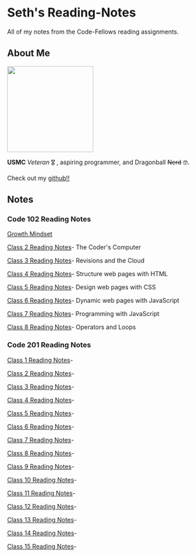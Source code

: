 # Seth's Reading-Notes

All of my notes from the Code-Fellows reading assignments.

## About Me

<img src="https://i.imgur.com/N7irn6O.jpg"  width="200" height="200">

**USMC** *Veteran* 🎖️ , aspiring programmer, and Dragonball ~~Nerd~~ 🤓.

Check out my [github!!](https://github.com/sethppierce)

## Notes

### Code 102 Reading Notes

[Growth Mindset](https://sethppierce.github.io/reading-notes/class2)

[Class 2 Reading Notes](https://sethppierce.github.io/reading-notes/class2)- The Coder's Computer

[Class 3 Reading Notes](https://sethppierce.github.io/reading-notes/class3)- Revisions and the Cloud

[Class 4 Reading Notes](https://sethppierce.github.io/reading-notes/class4)- Structure web pages with HTML

[Class 5 Reading Notes](https://sethppierce.github.io/reading-notes/class5)- Design web pages with CSS

[Class 6 Reading Notes](https://sethppierce.github.io/reading-notes/class6)- Dynamic web pages with JavaScript

[Class 7 Reading Notes](https://sethppierce.github.io/reading-notes/class7)- Programming with JavaScript

[Class 8 Reading Notes](https://sethppierce.github.io/reading-notes/class8)- Operators and Loops

### Code 201 Reading Notes

[Class 1 Reading Notes](https://sethppierce.github.io/reading-notes/class-01)- 

[Class 2 Reading Notes](https://sethppierce.github.io/reading-notes/class2)- 

[Class 3 Reading Notes](https://sethppierce.github.io/reading-notes/class2)- 

[Class 4 Reading Notes](https://sethppierce.github.io/reading-notes/class2)- 

[Class 5 Reading Notes](https://sethppierce.github.io/reading-notes/class2)- 

[Class 6 Reading Notes](https://sethppierce.github.io/reading-notes/class2)- 

[Class 7 Reading Notes](https://sethppierce.github.io/reading-notes/class2)- 

[Class 8 Reading Notes](https://sethppierce.github.io/reading-notes/class2)- 

[Class 9 Reading Notes](https://sethppierce.github.io/reading-notes/class2)- 

[Class 10 Reading Notes](https://sethppierce.github.io/reading-notes/class2)- 

[Class 11 Reading Notes](https://sethppierce.github.io/reading-notes/class2)- 

[Class 12 Reading Notes](https://sethppierce.github.io/reading-notes/class2)- 

[Class 13 Reading Notes](https://sethppierce.github.io/reading-notes/class2)- 

[Class 14 Reading Notes](https://sethppierce.github.io/reading-notes/class2)- 

[Class 15 Reading Notes](https://sethppierce.github.io/reading-notes/class2)- 
